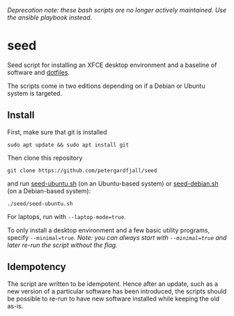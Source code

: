 *Deprecation note: these bash scripts are no longer actively maintained. Use the
ansible playbook instead.*

# seed
Seed script for installing an XFCE desktop environment and a baseline of
software and [dotfiles](https://github.com/petergardfjall/dotfiles).

The scripts come in two editions depending on if a Debian or Ubuntu system is
targeted.


## Install

First, make sure that git is installed

    sudo apt update && sudo apt install git

Then clone this repository

    git clone https://github.com/petergardfjall/seed

and run [seed-ubuntu.sh](seed-ubuntu.sh) (on an Ubuntu-based system) or
[seed-debian.sh](seed-debian.sh) (on a Debian-based system):

	./seed/seed-ubuntu.sh

For laptops, run with `--laptop-mode=true`.

To only install a desktop environment and a few basic utility programs, specify
`--minimal=true`. *Note: you can always start with `--minimal=true` and later
re-run the script without the flag.*

## Idempotency
The script are written to be idempotent. Hence after an update, such as a new
version of a particular software has been introduced, the scripts should be
possible to re-run to have new software installed while keeping the old as-is.
